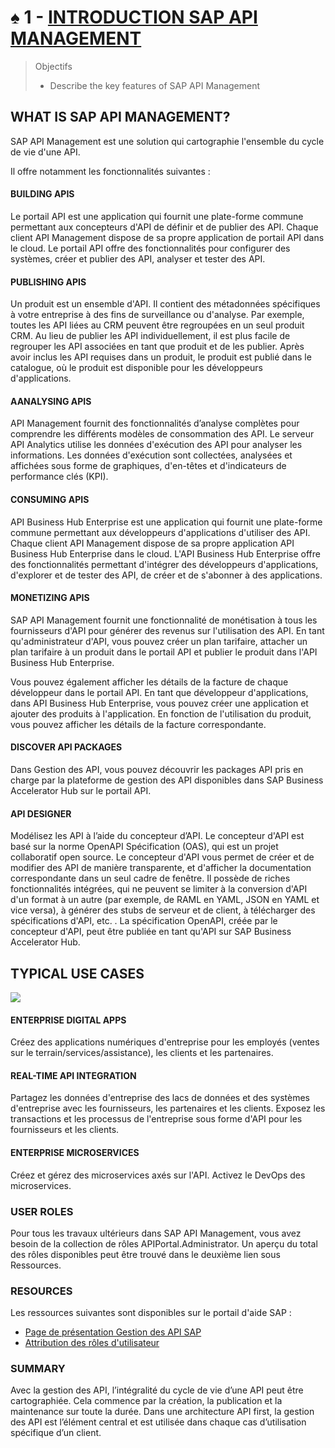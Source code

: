 # ♠ 1 - [INTRODUCTION SAP API MANAGEMENT](https://learning.sap.com/learning-journeys/developing-with-sap-integration-suite/introducing-sap-api-management_dd668e10-08ab-4763-9342-3e6cc7e74c18)

> Objectifs
>
> - Describe the key features of SAP API Management

## WHAT IS SAP API MANAGEMENT?

SAP API Management est une solution qui cartographie l'ensemble du cycle de vie d'une API.

Il offre notamment les fonctionnalités suivantes :

#### BUILDING APIS

Le portail API est une application qui fournit une plate-forme commune permettant aux concepteurs d'API de définir et de publier des API. Chaque client API Management dispose de sa propre application de portail API dans le cloud. Le portail API offre des fonctionnalités pour configurer des systèmes, créer et publier des API, analyser et tester des API.

#### PUBLISHING APIS

Un produit est un ensemble d'API. Il contient des métadonnées spécifiques à votre entreprise à des fins de surveillance ou d'analyse. Par exemple, toutes les API liées au CRM peuvent être regroupées en un seul produit CRM. Au lieu de publier les API individuellement, il est plus facile de regrouper les API associées en tant que produit et de les publier. Après avoir inclus les API requises dans un produit, le produit est publié dans le catalogue, où le produit est disponible pour les développeurs d'applications.

#### AANALYSING APIS

API Management fournit des fonctionnalités d’analyse complètes pour comprendre les différents modèles de consommation des API. Le serveur API Analytics utilise les données d'exécution des API pour analyser les informations. Les données d'exécution sont collectées, analysées et affichées sous forme de graphiques, d'en-têtes et d'indicateurs de performance clés (KPI).

#### CONSUMING APIS

API Business Hub Enterprise est une application qui fournit une plate-forme commune permettant aux développeurs d'applications d'utiliser des API. Chaque client API Management dispose de sa propre application API Business Hub Enterprise dans le cloud. L'API Business Hub Enterprise offre des fonctionnalités permettant d'intégrer des développeurs d'applications, d'explorer et de tester des API, de créer et de s'abonner à des applications.

#### MONETIZING APIS

SAP API Management fournit une fonctionnalité de monétisation à tous les fournisseurs d'API pour générer des revenus sur l'utilisation des API. En tant qu'administrateur d'API, vous pouvez créer un plan tarifaire, attacher un plan tarifaire à un produit dans le portail API et publier le produit dans l'API Business Hub Enterprise.

Vous pouvez également afficher les détails de la facture de chaque développeur dans le portail API. En tant que développeur d'applications, dans API Business Hub Enterprise, vous pouvez créer une application et ajouter des produits à l'application. En fonction de l'utilisation du produit, vous pouvez afficher les détails de la facture correspondante.

#### DISCOVER API PACKAGES

Dans Gestion des API, vous pouvez découvrir les packages API pris en charge par la plateforme de gestion des API disponibles dans SAP Business Accelerator Hub sur le portail API.

#### API DESIGNER

Modélisez les API à l’aide du concepteur d’API. Le concepteur d'API est basé sur la norme OpenAPI Spécification (OAS), qui est un projet collaboratif open source. Le concepteur d'API vous permet de créer et de modifier des API de manière transparente, et d'afficher la documentation correspondante dans un seul cadre de fenêtre. Il possède de riches fonctionnalités intégrées, qui ne peuvent se limiter à la conversion d'API d'un format à un autre (par exemple, de RAML en YAML, JSON en YAML et vice versa), à générer des stubs de serveur et de client, à télécharger des spécifications d'API, etc. . La spécification OpenAPI, créée par le concepteur d'API, peut être publiée en tant qu'API sur SAP Business Accelerator Hub.

## TYPICAL USE CASES

![](./RESSOURCES/CLD900_20_U3L1_001_scr.png)

#### ENTERPRISE DIGITAL APPS

Créez des applications numériques d'entreprise pour les employés (ventes sur le terrain/services/assistance), les clients et les partenaires.

#### REAL-TIME API INTEGRATION

Partagez les données d'entreprise des lacs de données et des systèmes d'entreprise avec les fournisseurs, les partenaires et les clients. Exposez les transactions et les processus de l'entreprise sous forme d'API pour les fournisseurs et les clients.

#### ENTERPRISE MICROSERVICES

Créez et gérez des microservices axés sur l'API. Activez le DevOps des microservices.

### USER ROLES

Pour tous les travaux ultérieurs dans SAP API Management, vous avez besoin de la collection de rôles APIPortal.Administrator. Un aperçu du total des rôles disponibles peut être trouvé dans le deuxième lien sous Ressources.

### RESOURCES

Les ressources suivantes sont disponibles sur le portail d'aide SAP :

- [Page de présentation Gestion des API SAP](https://help.sap.com/docs/SAP_CLOUD_PLATFORM_API_MANAGEMENT?version=Cloud&locale=en-US)
- [Attribution des rôles d'utilisateur](https://help.sap.com/docs/SAP_CLOUD_PLATFORM_API_MANAGEMENT/66d066d903c2473f81ec33acfe2ccdb4/911ca5a620e94ab581fa159d76b3b108.html?locale=en-US)

### SUMMARY

Avec la gestion des API, l’intégralité du cycle de vie d’une API peut être cartographiée. Cela commence par la création, la publication et la maintenance sur toute la durée. Dans une architecture API first, la gestion des API est l’élément central et est utilisée dans chaque cas d’utilisation spécifique d’un client.
